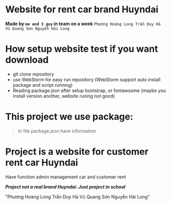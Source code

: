 # Website for rent car brand Huyndai
**Made by `me and 3 guy` in team on a week**
`Phương Hoàng Long
Trần Duy Hà
Vũ Quang Sơn
Nguyễn Hải Long`


# How setup website test if you want download
- git clone repository
- use WebStorm for easy run repository (WebStorm support auto install package and script running)
- Reading package.json after setup bootstrap, or fontawsome (maybe you install version another, website runing not good)

# This project we use package:
> In file package.json have information

# Project is a website for customer rent car Huyndai
Have function admin management car and customer rent 


***Project not a real brand Huyndai. Just project in school***

"Phương Hoàng Long
Trần Duy Hà
Vũ Quang Sơn
Nguyễn Hải Long"
